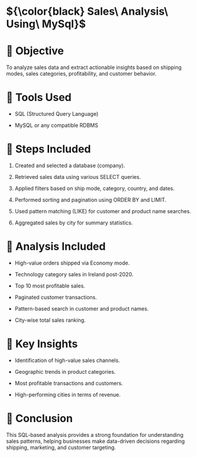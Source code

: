 #  ${\color{black} Sales\ Analysis\ Using\ MySql\}$
# 🔹 Objective
To analyze sales data and extract actionable insights based on shipping modes, sales categories, profitability, and customer behavior.


# 🔹 Tools Used

- SQL (Structured Query Language)

- MySQL or any compatible RDBMS

# 🔹 Steps Included

1. Created and selected a database (company).

2. Retrieved sales data using various SELECT queries.

3. Applied filters based on ship mode, category, country, and dates.

4. Performed sorting and pagination using ORDER BY and LIMIT.

5. Used pattern matching (LIKE) for customer and product name searches.

6. Aggregated sales by city for summary statistics.


# 🔹 Analysis Included

- High-value orders shipped via Economy mode.

- Technology category sales in Ireland post-2020.

- Top 10 most profitable sales.

- Paginated customer transactions.

- Pattern-based search in customer and product names.

- City-wise total sales ranking.
  

# 🔹 Key Insights

- Identification of high-value sales channels.

- Geographic trends in product categories.

- Most profitable transactions and customers.

- High-performing cities in terms of revenue.

# 🔹 Conclusion
This SQL-based analysis provides a strong foundation for understanding sales patterns, helping businesses make data-driven decisions regarding shipping, marketing, and customer targeting.

